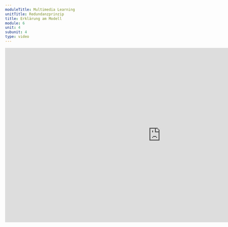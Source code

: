 ```yaml
---
moduleTitle: Multimedia Learning
unitTitle: Redundanzprinzip
title: Erklärung am Modell
module: 6
unit: 4
subunit: 4
type: video
---
```



<iframe width="1020" height="574" src="https://www.youtube.com/embed/2d1ZmYBmlqE" frameborder="0" allow="accelerometer; autoplay; encrypted-media; gyroscope; picture-in-picture" allowfullscreen></iframe>